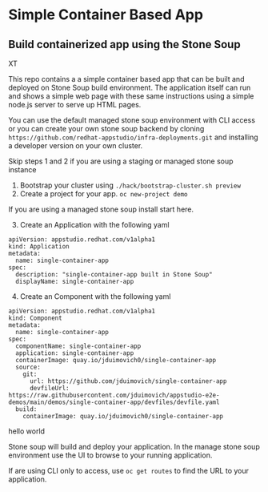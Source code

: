 # Simple Container Based App   
## Build containerized app using the Stone Soup 
XT

This repo contains a a simple container based app that can be built and deployed on Stone Soup build environment.
The application itself can run and shows a simple web page with these same instructions using a simple node.js server to serve up HTML pages. 

You can use the default managed stone soup environment with CLI access or you can create your own stone soup backend by cloning `https://github.com/redhat-appstudio/infra-deployments.git` and installing a developer version on your own cluster. 

Skip steps 1 and 2 if you are using a staging or managed stone soup instance
  
  1.  Bootstrap your cluster using       `./hack/bootstrap-cluster.sh preview  `
  2.  Create a project for your app. `oc new-project demo`  
  
If you are using a managed stone soup install start here. 

  3.  Create an Application with the following yaml 
```
apiVersion: appstudio.redhat.com/v1alpha1
kind: Application
metadata:
  name: single-container-app
spec:
  description: "single-container-app built in Stone Soup"
  displayName: single-container-app
```
  4.  Create an Component with the following yaml   
```
apiVersion: appstudio.redhat.com/v1alpha1
kind: Component
metadata:
  name: single-container-app
spec:
  componentName: single-container-app
  application: single-container-app
  containerImage: quay.io/jduimovich0/single-container-app
  source:
    git:
      url: https://github.com/jduimovich/single-container-app
      devfileUrl: https://raw.githubusercontent.com/jduimovich/appstudio-e2e-demos/main/demos/single-container-app/devfiles/devfile.yaml
  build:
    containerImage: quay.io/jduimovich0/single-container-app
```


hello world

Stone soup will build and deploy your application. In the manage stone soup environment use the UI to browse to your running application.  

If are using CLI only to access, use `oc get routes` to find the URL to your application.


 
